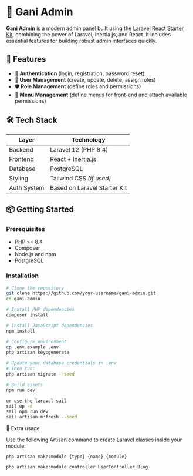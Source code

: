 # 🚀 Gani Admin

**Gani Admin** is a modern admin panel built using the [Laravel React Starter Kit](https://github.com/your-starter-kit-link), combining the power of Laravel, Inertia.js, and React. It includes essential features for building robust admin interfaces quickly.

## 🧩 Features

- 🔐 **Authentication** (login, registration, password reset)
- 👥 **User Management** (create, update, delete, assign roles)
- 🛡 **Role Management** (define roles and permissions)
- 🎯 **Menu Management** (define menus for front-end and attach available permissions)

## 🛠️ Tech Stack

| Layer         | Technology                |
|---------------|----------------------------|
| Backend       | Laravel 12 (PHP 8.4)       |
| Frontend      | React + Inertia.js         |
| Database      | PostgreSQL                 |
| Styling       | Tailwind CSS *(if used)*   |
| Auth System   | Based on Laravel Starter Kit |

## 📦 Getting Started

### Prerequisites

- PHP >= 8.4
- Composer
- Node.js and npm
- PostgreSQL

### Installation

```bash
# Clone the repository
git clone https://github.com/your-username/gani-admin.git
cd gani-admin

# Install PHP dependencies
composer install

# Install JavaScript dependencies
npm install

# Configure environment
cp .env.example .env
php artisan key:generate

# Update your database credentials in .env
# Then run:
php artisan migrate --seed

# Build assets
npm run dev

or use the laravel sail
sail up -d
sail npm run dev
sail artisan m:fresh --seed

```

🧪 Extra usage

Use the following Artisan command to create Laravel classes inside your module:
```
php artisan make:module {type} {name} {module}

php artisan make:module controller UserController Blog
```
